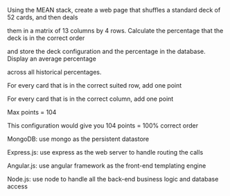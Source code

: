 Using the MEAN stack, create a web page that shuffles a standard deck of 52 cards, and then deals 

them in a matrix of 13 columns by 4 rows. Calculate the percentage that the deck is in the correct order 

and store the deck configuration and the percentage in the database. Display an average percentage 

across all historical percentages.

For every card that is in the correct suited row, add one point

For every card that is in the correct column, add one point

Max points = 104

This configuration would give you 104 points = 100% correct order

MongoDB: use mongo as the persistent datastore

Express.js: use express as the web server to handle routing the calls

Angular.js: use angular framework as the front-end templating engine

Node.js: use node to handle all the back-end business logic and database access
